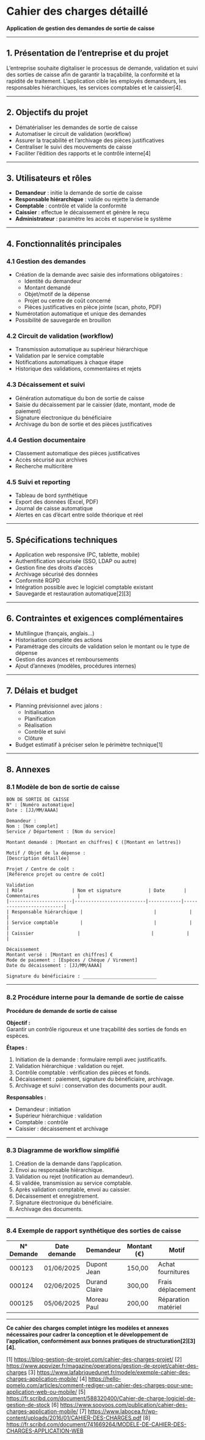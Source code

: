 # Cahier des charges détaillé

**Application de gestion des demandes de sortie de caisse**

---

## 1. Présentation de l’entreprise et du projet

L’entreprise souhaite digitaliser le processus de demande, validation et suivi des sorties de caisse afin de garantir la traçabilité, la conformité et la rapidité de traitement. L’application cible les employés demandeurs, les responsables hiérarchiques, les services comptables et le caissier[4].

---

## 2. Objectifs du projet

- Dématérialiser les demandes de sortie de caisse
- Automatiser le circuit de validation (workflow)
- Assurer la traçabilité et l’archivage des pièces justificatives
- Centraliser le suivi des mouvements de caisse
- Faciliter l’édition des rapports et le contrôle interne[4]

---

## 3. Utilisateurs et rôles

- **Demandeur** : initie la demande de sortie de caisse
- **Responsable hiérarchique** : valide ou rejette la demande
- **Comptable** : contrôle et valide la conformité
- **Caissier** : effectue le décaissement et génère le reçu
- **Administrateur** : paramètre les accès et supervise le système

---

## 4. Fonctionnalités principales

### 4.1 Gestion des demandes

- Création de la demande avec saisie des informations obligatoires :
  - Identité du demandeur
  - Montant demandé
  - Objet/motif de la dépense
  - Projet ou centre de coût concerné
  - Pièces justificatives en pièce jointe (scan, photo, PDF)
- Numérotation automatique et unique des demandes
- Possibilité de sauvegarde en brouillon

### 4.2 Circuit de validation (workflow)

- Transmission automatique au supérieur hiérarchique
- Validation par le service comptable
- Notifications automatiques à chaque étape
- Historique des validations, commentaires et rejets

### 4.3 Décaissement et suivi

- Génération automatique du bon de sortie de caisse
- Saisie du décaissement par le caissier (date, montant, mode de paiement)
- Signature électronique du bénéficiaire
- Archivage du bon de sortie et des pièces justificatives

### 4.4 Gestion documentaire

- Classement automatique des pièces justificatives
- Accès sécurisé aux archives
- Recherche multicritère

### 4.5 Suivi et reporting

- Tableau de bord synthétique
- Export des données (Excel, PDF)
- Journal de caisse automatique
- Alertes en cas d’écart entre solde théorique et réel

---

## 5. Spécifications techniques

- Application web responsive (PC, tablette, mobile)
- Authentification sécurisée (SSO, LDAP ou autre)
- Gestion fine des droits d’accès
- Archivage sécurisé des données
- Conformité RGPD
- Intégration possible avec le logiciel comptable existant
- Sauvegarde et restauration automatique[2][3]

---

## 6. Contraintes et exigences complémentaires

- Multilingue (français, anglais…)
- Historisation complète des actions
- Paramétrage des circuits de validation selon le montant ou le type de dépense
- Gestion des avances et remboursements
- Ajout d’annexes (modèles, procédures internes)

---

## 7. Délais et budget

- Planning prévisionnel avec jalons :
  - Initialisation
  - Planification
  - Réalisation
  - Contrôle et suivi
  - Clôture
- Budget estimatif à préciser selon le périmètre technique[1]

---

## 8. Annexes

### 8.1 Modèle de bon de sortie de caisse

```
BON DE SORTIE DE CAISSE
N° : [Numéro automatique]
Date : [JJ/MM/AAAA]

Demandeur :
Nom : [Nom complet]
Service / Département : [Nom du service]

Montant demandé : [Montant en chiffres] € ([Montant en lettres])

Motif / Objet de la dépense :
[Description détaillée]

Projet / Centre de coût :
[Référence projet ou centre de coût]

Validation
| Rôle                  | Nom et signature          | Date       | Commentaires              |
|-----------------------|--------------------------|------------|--------------------------|
| Responsable hiérarchique |                          |            |                          |
| Service comptable        |                          |            |                          |
| Caissier                |                          |            |                          |

Décaissement
Montant versé : [Montant en chiffres] €
Mode de paiement : [Espèces / Chèque / Virement]
Date du décaissement : [JJ/MM/AAAA]

Signature du bénéficiaire : ___________________________
```

---

### 8.2 Procédure interne pour la demande de sortie de caisse

**Procédure de demande de sortie de caisse**

**Objectif :**  
Garantir un contrôle rigoureux et une traçabilité des sorties de fonds en espèces.

**Étapes :**

1. Initiation de la demande : formulaire rempli avec justificatifs.
2. Validation hiérarchique : validation ou rejet.
3. Contrôle comptable : vérification des pièces et fonds.
4. Décaissement : paiement, signature du bénéficiaire, archivage.
5. Archivage et suivi : conservation des documents pour audit.

**Responsables :**

- Demandeur : initiation
- Supérieur hiérarchique : validation
- Comptable : contrôle
- Caissier : décaissement et archivage

---

### 8.3 Diagramme de workflow simplifié

1. Création de la demande dans l’application.
2. Envoi au responsable hiérarchique.
3. Validation ou rejet (notification au demandeur).
4. Si validée, transmission au service comptable.
5. Après validation comptable, envoi au caissier.
6. Décaissement et enregistrement.
7. Signature électronique du bénéficiaire.
8. Archivage des documents.

---

### 8.4 Exemple de rapport synthétique des sorties de caisse

| N° Demande | Date demande | Demandeur     | Montant (€) | Motif               | Statut     | Date décaissement | Responsable validation | Commentaires          |
| ---------- | ------------ | ------------- | ----------- | ------------------- | ---------- | ----------------- | ---------------------- | --------------------- |
| 000123     | 01/06/2025   | Dupont Jean   | 150,00      | Achat fournitures   | Validée    | 03/06/2025        | Martin Sophie          | OK                    |
| 000124     | 02/06/2025   | Durand Claire | 300,00      | Frais déplacement   | En attente | -                 | -                      | En attente validation |
| 000125     | 05/06/2025   | Moreau Paul   | 200,00      | Réparation matériel | Rejetée    | -                 | Martin Sophie          | Justificatif manquant |

---

**Ce cahier des charges complet intègre les modèles et annexes nécessaires pour cadrer la conception et le développement de l’application, conformément aux bonnes pratiques de structuration[2][3][4].**

[1] https://blog-gestion-de-projet.com/cahier-des-charges-projet/
[2] https://www.appvizer.fr/magazine/operations/gestion-de-projet/cahier-des-charges
[3] https://www.lafabriquedunet.fr/modele/exemple-cahier-des-charges-application-mobile/
[4] https://hello-pomelo.com/articles/comment-rediger-un-cahier-des-charges-pour-une-application-web-ou-mobile/
[5] https://fr.scribd.com/document/588320400/Cahier-de-charge-logiciel-de-gestion-de-stock
[6] https://www.sooyoos.com/publication/cahier-des-charges-application-mobile/
[7] https://www.labocea.fr/wp-content/uploads/2016/01/CAHIER-DES-CHARGES.pdf
[8] https://fr.scribd.com/document/741669264/MODELE-DE-CAHIER-DES-CHARGES-APPLICATION-WEB

